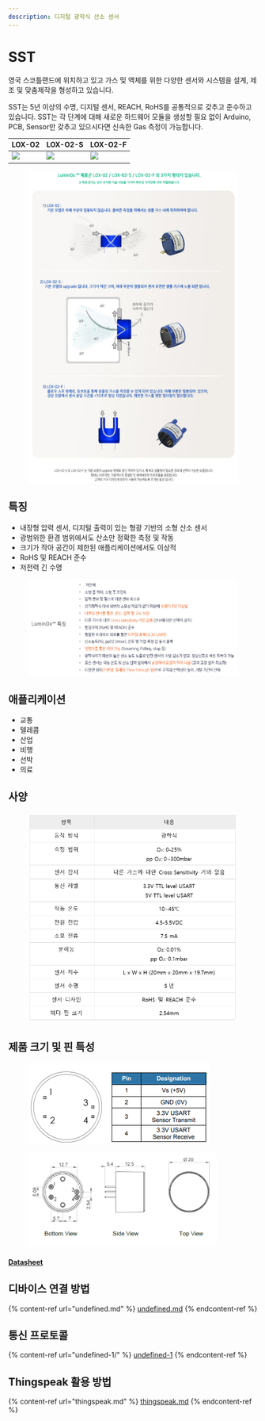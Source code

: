 ```yaml
---
description: 디지털 광학식 산소 센서
---
```


# SST

영국 스코틀랜드에 위치하고 있고 가스 및 액체를 위한 다양한 센서와 시스템을 설계, 제조 및 맞춤제작을 형성하고 있습니다.

SST는 5년 이상의 수명, 디지털 센서, REACH, RoHS를 공통적으로 갖추고 준수하고 있습니다. SST는 각 단계에 대해 새로운 하드웨어 모듈을 생성할 필요 없이 Arduino, PCB, Sensor만 갖추고 있으시다면 신속한 Gas 측정이 가능합니다.

| LOX-O2                                          | LOX-O2-S                                    | LOX-O2-F                                    |
| ----------------------------------------------- | ------------------------------------------- | ------------------------------------------- |
| ​![](../../.gitbook/assets/LOX-02\_Origin.jpg)​ | ​![](../../.gitbook/assets/LOX\_O2\_S.jpg)​ | ​![](../../.gitbook/assets/LOX\_O2\_f.jpg)​ |

<figure><img src="../../.gitbook/assets/SST_LOX_Three_model.PNG" alt=""><figcaption></figcaption></figure>

## 특징

* 내장형 압력 센서, 디지털 출력이 있는 형광 기반의 소형 산소 센서
* 광범위한 환경 범위에서도 산소만 정확한 측정 및 작동
* 크기가 작아 공간이 제한된 애플리케이션에서도 이상적
* RoHS 및 REACH 준수
* 저전력 긴 수명

<figure><img src="../../.gitbook/assets/SST_LOX_SPEC.PNG" alt=""><figcaption></figcaption></figure>

## 애플리케이션

* 교통
* 텔레콤
* 산업
* 비행
* 선박
* 의료

## 사양

<figure><img src="../../.gitbook/assets/LOX_O2_SPEC.PNG" alt=""><figcaption></figcaption></figure>

## 제품 크기 및 핀 특성

<figure><img src="../../.gitbook/assets/LOX_O2_pin.png" alt=""><figcaption></figcaption></figure>

<figure><img src="../../.gitbook/assets/LOX_O2_size.png" alt=""><figcaption></figcaption></figure>

#### [Datasheet](https://sstsensing.com/wp-content/uploads/2018/01/DS0144rev2\_LOX-02-S.pdf)

## 디바이스 연결 방법

{% content-ref url="undefined.md" %}
[undefined.md](undefined.md)
{% endcontent-ref %}

## 통신 프로토콜

{% content-ref url="undefined-1/" %}
[undefined-1](undefined-1/)
{% endcontent-ref %}

## Thingspeak 활용 방법

{% content-ref url="thingspeak.md" %}
[thingspeak.md](thingspeak.md)
{% endcontent-ref %}

